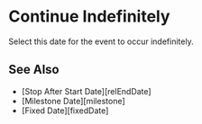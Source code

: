 # Continue Indefinitely

Select this date for the event to occur indefinitely.

## See Also

* [Stop After Start Date][relEndDate]
* [Milestone Date][milestone]
* [Fixed Date][fixedDate]

